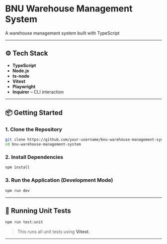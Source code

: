 # BNU Warehouse Management System

A warehouse management system built with TypeScript

---

## ⚙️ Tech Stack

- **TypeScript**
- **Node.js**
- **ts-node**
- **Vitest**
- **Playwright**
- **Inquirer** – CLI interaction

---

## 📦 Getting Started

### 1. Clone the Repository

```bash
git clone https://github.com/your-username/bnu-warehouse-management-system.git
cd bnu-warehouse-management-system
```

### 2. Install Dependencies

```bash
npm install
```

### 3. Run the Application (Development Mode)

```bash
npm run dev
```

---

## 🧪 Running Unit Tests

```bash
npm run test:unit
```

> This runs all unit tests using **Vitest**.

---
